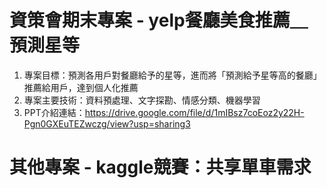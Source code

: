 # 資策會期末專案 - yelp餐廳美食推薦＿預測星等 
1. 專案目標：預測各用戶對餐廳給予的星等，進而將「預測給予星等高的餐廳」推薦給用戶，達到個人化推薦        
2. 專案主要技術：資料預處理、文字探勘、情感分類、機器學習       
3. PPT介紹連結：https://drive.google.com/file/d/1mIBsz7coEoz2y22H-Pgn0GXEuTEZwczg/view?usp=sharing3
# 其他專案 - kaggle競賽：共享單車需求
